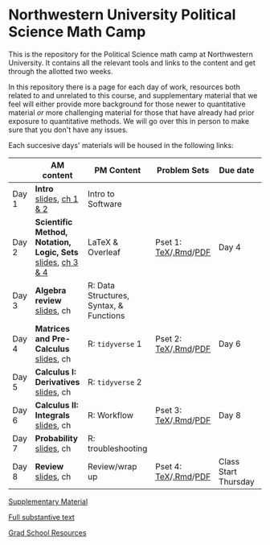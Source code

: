 # Northwestern University Political Science Math Camp
This is the repository for the Political Science math camp at Northwestern University. It contains all the relevant tools and links to the content and get through the allotted two weeks.

In this repository there is a page for each day of work, resources both related to and unrelated to this course, and supplementary material that we feel will either provide more background for those newer to quantitative material *or* more challenging material for those that have already had prior exposure to quantitative methods. We will go over this in person to make sure that you don't have any issues. 

Each succesive days' materials will be housed in the following links: 


| | AM content            | PM Content        |  Problem Sets | Due date      | Answer Keys
|---| -------------         | -------------     | ------------- | ------------- |------------- |
Day 1 | **Intro** <br> [slides](slides/day1-intro.pdf), [ch 1 & 2]() | Intro to Software | | |
Day 2 | **Scientific Method, Notation, Logic, Sets** <br> [slides](slides/day2-am.pdf), [ch 3 & 4]()  | LaTeX & Overleaf  | Pset 1: [TeX](updated-pset-1.tex)/[.Rmd](updated-pset-1-RMD.Rmd)/[PDF](updated-pset-1.pdf)|Day 4|
Day 3 | **Algebra review** <br>[slides](slides/day4-am.pdf), ch  | R: Data Structures, Syntax, & Functions      ||| 
Day 4 | **Matrices and Pre-Calculus** <br>[slides](slides/day5-am.pdf), ch  | R: `tidyverse` 1     | Pset 2: [TeX](updated-pset-2.tex)/[.Rmd](updated-pset-2-RMD.Rmd)/[PDF](updated-pset-2.pdf)| Day 6|
Day 5 | **Calculus I: Derivatives** <br> [slides](slides/day6-am.pdf), ch  | R: `tidyverse` 2  | | |
Day 6 | **Calculus II: Integrals** <br> [slides](slides/day8-am.pdf), ch  | R: Workflow       |Pset 3: [TeX](updated-pset-3.tex)/[.Rmd](updated-pset-3-RMD.Rmd)/[PDF](updated-pset-3.pdf)| Day 8 |
Day 7 | **Probability** <br>[slides](slides/day9-am.pdf), ch  | R: troubleshooting | |
Day 8| **Review** <br> [slides](slides/day10-am.pdf), ch | Review/wrap up | Pset 4: [TeX](updated-pset-4.tex)/[.Rmd](updated-pset-4-RMD.Rmd)/[PDF](updated-pset-4.pdf)| Class Start Thursday|

[Supplementary Material](supplementary_material/README.md) 

[Full substantive text]()

[Grad School Resources](resources/README.md)
